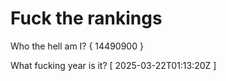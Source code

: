 # Fuck the rankings

Who the hell am I?
{ 14490900 }

What fucking year is it?
[ 2025-03-22T01:13:20Z ]
